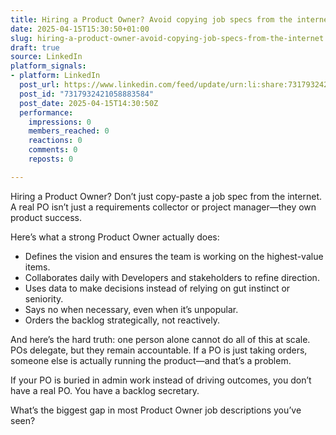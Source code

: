 ```yaml
---
title: Hiring a Product Owner? Avoid copying job specs from the internet
date: 2025-04-15T15:30:50+01:00
slug: hiring-a-product-owner-avoid-copying-job-specs-from-the-internet
draft: true
source: LinkedIn
platform_signals:
- platform: LinkedIn
  post_url: https://www.linkedin.com/feed/update/urn:li:share:7317932421058883584
  post_id: "7317932421058883584"
  post_date: 2025-04-15T14:30:50Z
  performance:
    impressions: 0
    members_reached: 0
    reactions: 0
    comments: 0
    reposts: 0

---
```

Hiring a Product Owner? Don’t just copy-paste a job spec from the internet. A real PO isn’t just a requirements collector or project manager—they own product success.

Here’s what a strong Product Owner actually does:

- Defines the vision and ensures the team is working on the highest-value items.
- Collaborates daily with Developers and stakeholders to refine direction.
- Uses data to make decisions instead of relying on gut instinct or seniority.
- Says no when necessary, even when it’s unpopular.
- Orders the backlog strategically, not reactively.

And here’s the hard truth: one person alone cannot do all of this at scale. POs delegate, but they remain accountable. If a PO is just taking orders, someone else is actually running the product—and that’s a problem.

If your PO is buried in admin work instead of driving outcomes, you don’t have a real PO. You have a backlog secretary.

What’s the biggest gap in most Product Owner job descriptions you’ve seen?
